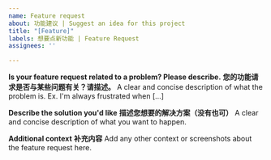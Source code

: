 ```yaml
---
name: Feature request
about: 功能建议 | Suggest an idea for this project
title: "[Feature]"
labels: 想要点新功能 | Feature Request
assignees: ''

---
```


**Is your feature request related to a problem? Please describe.**
**您的功能请求是否与某些问题有关？请描述。**
A clear and concise description of what the problem is. Ex. I'm always frustrated when [...]

**Describe the solution you'd like**
**描述您想要的解决方案（没有也可）**
A clear and concise description of what you want to happen.

**Additional context**
**补充内容**
Add any other context or screenshots about the feature request here.
